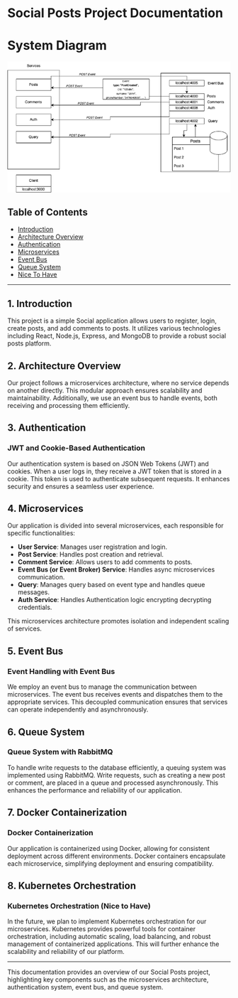 # Social Posts Project Documentation

# System Diagram

![alt text](EventBus-diagram.png)

## Table of Contents

- [Introduction](#introduction)
- [Architecture Overview](#architecture-overview)
- [Authentication](#authentication)
- [Microservices](#microservices)
- [Event Bus](#event-bus)
- [Queue System](#queue-system)
- [Nice To Have](#nice-to-have)

---

## 1. Introduction

This project is a simple Social application allows users to register, login, create posts, and add comments to posts. It utilizes various technologies including React, Node.js, Express, and MongoDB to provide a robust social posts platform.

## 2. Architecture Overview

Our project follows a microservices architecture, where no service depends on another directly. This modular approach ensures scalability and maintainability. Additionally, we use an event bus to handle events, both receiving and processing them efficiently.

## 3. Authentication

### JWT and Cookie-Based Authentication

Our authentication system is based on JSON Web Tokens (JWT) and cookies. When a user logs in, they receive a JWT token that is stored in a cookie. This token is used to authenticate subsequent requests. It enhances security and ensures a seamless user experience.

## 4. Microservices

Our application is divided into several microservices, each responsible for specific functionalities:

- **User Service**: Manages user registration and login.
- **Post Service**: Handles post creation and retrieval.
- **Comment Service**: Allows users to add comments to posts.
- **Event Bus (or Event Broker) Service**: Handles async microservices communication.
- **Query**: Manages query based on event type and handles queue messages.
- **Auth Service**: Handles Authentication logic encrypting decrypting credentials.

This microservices architecture promotes isolation and independent scaling of services.

## 5. Event Bus

### Event Handling with Event Bus

We employ an event bus to manage the communication between microservices. The event bus receives events and dispatches them to the appropriate services. This decoupled communication ensures that services can operate independently and asynchronously.

## 6. Queue System

### Queue System with RabbitMQ

To handle write requests to the database efficiently, a queuing system was implemented using RabbitMQ. Write requests, such as creating a new post or comment, are placed in a queue and processed asynchronously. This enhances the performance and reliability of our application.

## 7. Docker Containerization

### Docker Containerization

Our application is containerized using Docker, allowing for consistent deployment across different environments. Docker containers encapsulate each microservice, simplifying deployment and ensuring compatibility.

## 8. Kubernetes Orchestration

### Kubernetes Orchestration (Nice to Have)

In the future, we plan to implement Kubernetes orchestration for our microservices. Kubernetes provides powerful tools for container orchestration, including automatic scaling, load balancing, and robust management of containerized applications. This will further enhance the scalability and reliability of our platform.

---

This documentation provides an overview of our Social Posts project, highlighting key components such as the microservices architecture, authentication system, event bus, and queue system.
